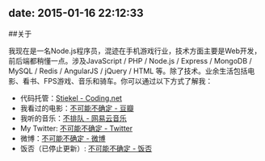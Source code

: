 date: 2015-01-16 22:12:33
---

##关于

我现在是一名Node.js程序员，混迹在手机游戏行业，技术方面主要是Web开发，前后端都稍懂一点。涉及JavaScript / PHP / Node.js / Express / MongoDB / MySQL / Redis / AngularJS / jQuery / HTML 等。除了技术。业余生活包括电影、看书、FPS游戏、音乐和骑车。你可以通过以下方式了解我：

*   代码托管：[Stiekel - Coding.net](https://coding.net/u/Stiekel)
*   我看过的电影：[不可能不确定 - 豆瓣](http://movie.douban.com/people/Stiekel/collect)
*   我听的音乐：[不排队 - 网易云音乐](http://music.163.com/#/user/home?id=16297534)
*   My Twitter: [不可能不确定 - Twitter](http://twitter.com/SidCN)
*   微博：[不可能不确定 - 微博](http://weibo.com/sidcn)
*   饭否（已停止更新）: [不可能不确定 - 饭否](http://fanfou.com/ncbcy)
